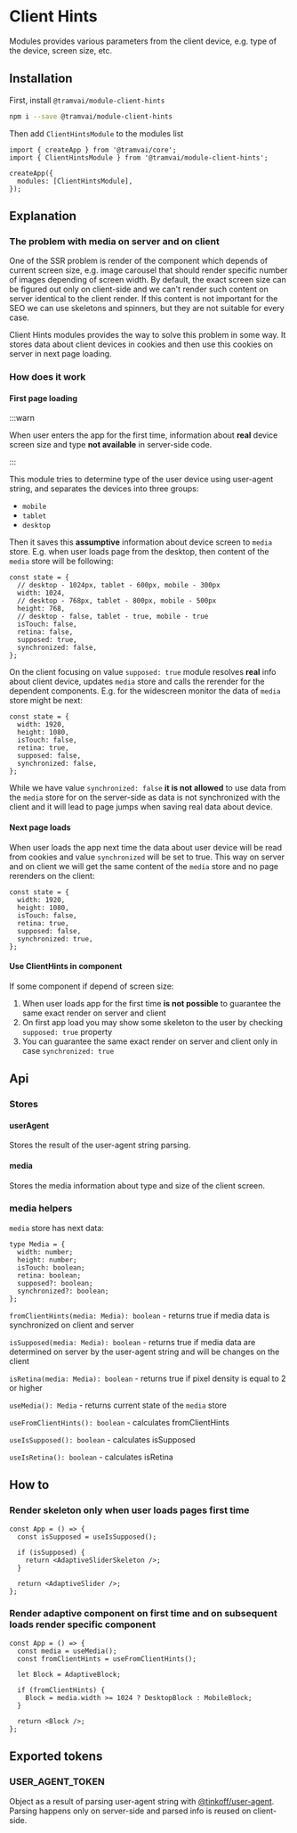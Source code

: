 # Client Hints

Modules provides various parameters from the client device, e.g. type of the device, screen size, etc.

## Installation

First, install `@tramvai/module-client-hints`

```bash npm2yarn
npm i --save @tramvai/module-client-hints
```

Then add `ClientHintsModule` to the modules list

```tsx
import { createApp } from '@tramvai/core';
import { ClientHintsModule } from '@tramvai/module-client-hints';

createApp({
  modules: [ClientHintsModule],
});
```

## Explanation

### The problem with media on server and on client

One of the SSR problem is render of the component which depends of current screen size, e.g. image carousel that should render specific number of images depending of screen width. By default, the exact screen size can be figured out only on client-side and we can't render such content on server identical to the client render. If this content is not important for the SEO we can use skeletons and spinners, but they are not suitable for every case.

Client Hints modules provides the way to solve this problem in some way. It stores data about client devices in cookies and then use this cookies on server in next page loading.

### How does it work

#### First page loading

:::warn

When user enters the app for the first time, information about **real** device screen size and type **not available** in server-side code.

:::

This module tries to determine type of the user device using user-agent string, and separates the devices into three groups:
- `mobile`
- `tablet`
- `desktop`

Then it saves this **assumptive** information about device screen to `media` store. E.g. when user loads page from the desktop, then content of the `media` store will be following:

```tsx
const state = {
  // desktop - 1024px, tablet - 600px, mobile - 300px
  width: 1024,
  // desktop - 768px, tablet - 800px, mobile - 500px
  height: 768,
  // desktop - false, tablet - true, mobile - true
  isTouch: false,
  retina: false,
  supposed: true,
  synchronized: false,
};
```

On the client focusing on value `supposed: true` module resolves **real** info about client device, updates `media` store and calls the rerender for the dependent components. E.g. for the widescreen monitor the data of `media` store might be next:

```tsx
const state = {
  width: 1920,
  height: 1080,
  isTouch: false,
  retina: true,
  supposed: false,
  synchronized: false,
};
```

While we have value `synchronized: false` **it is not allowed** to use data from the `media` store for on the server-side as data is not synchronized with the client and it will lead to page jumps when saving real data about device.

#### Next page loads

When user loads the app next time the data about user device will be read from cookies and value `synchronized` will be set to true. This way on server and on client we will get the same content of the `media` store and no page rerenders on the client:

```tsx
const state = {
  width: 1920,
  height: 1080,
  isTouch: false,
  retina: true,
  supposed: false,
  synchronized: true,
};
```

#### Use ClientHints in component

If some component if depend of screen size:

1. When user loads app for the first time **is not possible** to guarantee the same exact render on server and client
2. On first app load you may show some skeleton to the user by checking `supposed: true` property
3. You can guarantee the same exact render on server and client only in case `synchronized: true`

## Api

### Stores

#### userAgent

Stores the result of the user-agent string parsing.

#### media

Stores the media information about type and size of the client screen.

### media helpers

`media` store has next data:

```tsx
type Media = {
  width: number;
  height: number;
  isTouch: boolean;
  retina: boolean;
  supposed?: boolean;
  synchronized?: boolean;
};
```

`fromClientHints(media: Media): boolean` - returns true if media data is synchronized on client and server

`isSupposed(media: Media): boolean` - returns true if media data are determined on server by the user-agent string and will be changes on the client

`isRetina(media: Media): boolean` - returns true if pixel density is equal to 2 or higher

`useMedia(): Media` - returns current state of the `media` store

`useFromClientHints(): boolean` - calculates fromClientHints

`useIsSupposed(): boolean` - calculates isSupposed

`useIsRetina(): boolean` - calculates isRetina

## How to

### Render skeleton only when user loads pages first time

```tsx
const App = () => {
  const isSupposed = useIsSupposed();

  if (isSupposed) {
    return <AdaptiveSliderSkeleton />;
  }

  return <AdaptiveSlider />;
};
```

### Render adaptive component on first time and on subsequent loads render specific component

```tsx
const App = () => {
  const media = useMedia();
  const fromClientHints = useFromClientHints();

  let Block = AdaptiveBlock;

  if (fromClientHints) {
    Block = media.width >= 1024 ? DesktopBlock : MobileBlock;
  }

  return <Block />;
};
```

## Exported tokens

### USER_AGENT_TOKEN

Object as a result of parsing user-agent string with [@tinkoff/user-agent](../libs/user-agent.md). Parsing happens only on server-side and parsed info is reused on client-side.
